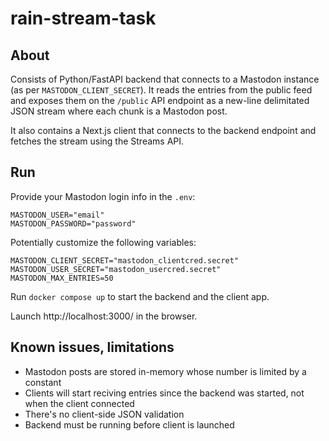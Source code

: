 # rain-stream-task

## About

Consists of Python/FastAPI backend that connects to a Mastodon instance (as per `MASTODON_CLIENT_SECRET`). It reads the entries from the public feed and exposes them on the `/public` API endpoint as a new-line delimitated JSON stream where each chunk is a Mastodon post.

It also contains a Next.js client that connects to the backend endpoint and fetches the stream using the Streams API.

## Run

Provide your Mastodon login info in the `.env`:

``` shell
MASTODON_USER="email"
MASTODON_PASSWORD="password"
```

Potentially customize the following variables:

``` shell
MASTODON_CLIENT_SECRET="mastodon_clientcred.secret"
MASTODON_USER_SECRET="mastodon_usercred.secret"
MASTODON_MAX_ENTRIES=50
```

Run `docker compose up` to start the backend and the client app.

Launch http://localhost:3000/ in the browser.

## Known issues, limitations

- Mastodon posts are stored in-memory whose number is limited by a constant
- Clients will start reciving entries since the backend was started, not when the client connected
- There's no client-side JSON validation
- Backend must be running before client is launched
